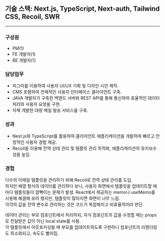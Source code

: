 ## 기술 스택: Next.js, TypeScript, Next-auth, Tailwind CSS, Recoil, SWR

---

### 구성원

- PM(1)
- FE 개발자(1)
- BE 개발자(1)

### 담당업무

- 피그마를 이용하여 사용자 UI/UX 기획 및 디자인 시안 제작.
- CMS 포함하여 전체적인 사용자 인터페이스 클라이언트 구축.
- JAVA 개발자가 구축한 백엔드 서버와 REST API를 통해 통신하여 효율적인 데이터 처리와 사용자 요청을 구현.
- 자체 개발한 대량 메일 발송 서비스를 구축.

### 성과

- Next.js와 TypeScript를 활용하여 클라이언트 애플리케이션을 개발하여 빠르고 안정적인 사용자 경험 제공.
- Recoil을 이용해 전역 상태 관리 및 템플릿 관리 최적화, 애플리케이션의 유지보수성을 높임.

### 경험

다수의 이메일 템플릿을 관리하기 위해 Recoil로 전역 상태 관리를 도입.  
하지만 배열 형식의 데이터를 관리하다 보니, 사용자 화면에서 템플릿을 업데이트할 때마다 템플릿들이 깜빡이는 문제가 발생. React에서 제공하는 memo나 useMemo를 사용해 해결해 보려 했지만, 템플릿이 많아지면 화면이 너무 느림.  
각각의 값을 전역 변수로 관리하는 것은 코드가 복잡해지고 비효율적이라 판단.

데이터 관리는 부모 컴포넌트에서 처리하되, 자식 컴포넌트의 값을 수정할 때는 props로 전달받은 값이 아닌 local state를 사용.  
각 템플릿에서 아웃포커싱될 때 부모를 업데이트하도록 구현하니 컴포넌트의 리렌더링도 최소화되고, 속도도 빨라짐.
